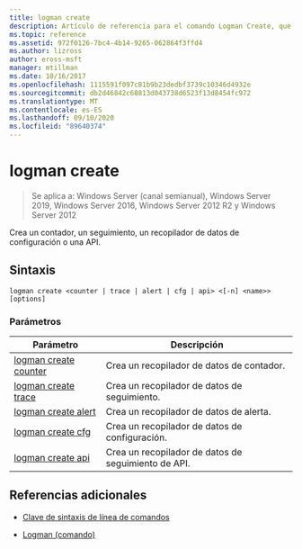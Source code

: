 ```yaml
---
title: logman create
description: Artículo de referencia para el comando Logman Create, que crea un contador, un seguimiento, un recopilador de datos de configuración o una API.
ms.topic: reference
ms.assetid: 972f0126-7bc4-4b14-9265-062864f3ffd4
ms.author: lizross
author: eross-msft
manager: mtillman
ms.date: 10/16/2017
ms.openlocfilehash: 1115591f097c81b9b23dedbf3739c10346d4932e
ms.sourcegitcommit: db2d46842c68813d043738d6523f13d8454fc972
ms.translationtype: MT
ms.contentlocale: es-ES
ms.lasthandoff: 09/10/2020
ms.locfileid: "89640374"
---
```

# <a name="logman-create"></a>logman create

> Se aplica a: Windows Server (canal semianual), Windows Server 2019, Windows Server 2016, Windows Server 2012 R2 y Windows Server 2012

Crea un contador, un seguimiento, un recopilador de datos de configuración o una API.

## <a name="syntax"></a>Sintaxis

```
logman create <counter | trace | alert | cfg | api> <[-n] <name>> [options]
```

### <a name="parameters"></a>Parámetros

| Parámetro | Descripción |
| --------- | ----------- |
| [logman create counter](logman-create-counter.md) | Crea un recopilador de datos de contador. |
| [logman create trace](logman-create-trace.md) | Crea un recopilador de datos de seguimiento. |
| [logman create alert](logman-create-alert.md) | Crea un recopilador de datos de alerta. |
| [logman create cfg](logman-create-cfg.md) | Crea un recopilador de datos de configuración. |
| [logman create api](logman-create-api.md) | Crea un recopilador de datos de seguimiento de API. |

## <a name="additional-references"></a>Referencias adicionales

- [Clave de sintaxis de línea de comandos](command-line-syntax-key.md)

- [Logman (comando)](logman.md)